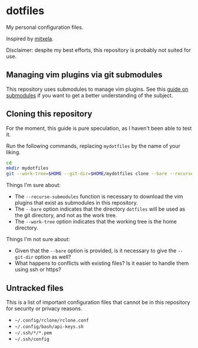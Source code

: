 # dotfiles

My personal configuration files.

Inspired by [mitxela](https://mitxela.com/projects/dotfiles_management).

Disclaimer: despite my best efforts, this repository is probably not suited for use.

## Managing vim plugins via git submodules

This repository uses submodules to manage vim plugins.
See this [guide on submodules](https://git-scm.com/book/en/v2/Git-Tools-Submodules) if you want to get a better understanding of the subject.



## Cloning this repository

For the moment, this guide is pure speculation, as I haven't been able to test it.

Run the following commands, replacing `mydotfiles` by the name of your liking.

```bash
cd
mkdir mydotfiles
git --work-tree=$HOME --git-dir=$HOME/mydotfiles clone --bare --recurse-submodules https://github.com/knightattheopera/dotfiles.git mydotfiles
```

Things I'm sure about:
- The `--recurse-submodules` function is necessary to download the vim plugins that exist as submodules in this repository.
- The `--bare` option indicates that the directory `dotfiles` will be used as the git directory, and not as the work tree.
- The `--work-tree` option indicates that the working tree is the home directory.

Things I'm not sure about:
- Given that the `--bare` option is provided, is it necessary to give the `--git-dir` option as well?
- What happens to conflicts with existing files? Is it easier to handle them using ssh or https?

## Untracked files

This is a list of important configuration files that cannot be in this repository for security or privacy reasons.

- `~/.config/rclone/rclone.conf`
- `~/.config/bash/api-keys.sh`
- `~/.ssh/*/*.pem`
- `~/.ssh/config`
